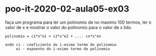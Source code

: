 # poo-it-2020-02-aula05-ex03
faça um programa para ler um polinomio de no maximo 100 termos, ler o valor de x e mostrar 
    o valor do polinomio para o valor de x lido.

    polinomio = c1*x^e1 + c2*x^e2 + .... cn*x^en

    onde ci - coeficiente do i-esimo termo do polinomio
         ei - expoente do i-esimo termo do polinomio
